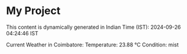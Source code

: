 # My Project

This content is dynamically generated in Indian Time (IST): 2024-09-26 04:24:46 IST


Current Weather in Coimbatore:
Temperature: 23.88 °C
Condition: mist

